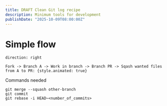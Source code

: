 ```yaml
---
title: DRAFT Clean Git log recipe
description: Minimum tools for development
publishDate: "2025-10-09T08:00:00Z"
---
```


# Simple flow


```d2 sketch pad=50
direction: right

Fork -> Branch A -> Work in branch -> Branch PR -> Sqash wanted files from A to PR: {style.animated: true}
```

Commands needed

```
git merge --squash other-branch
git commit
git rebase -i HEAD~<number_of_commits> 
```
